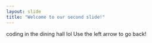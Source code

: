 ```yaml
---
layout: slide
title: "Welcome to our second slide!"
---
```

coding in the dining hall lol
Use the left arrow to go back!
